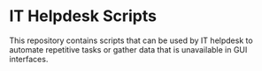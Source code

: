 # IT Helpdesk Scripts
This repository contains scripts that can be used by IT helpdesk to automate repetitive tasks or gather data that is unavailable in GUI interfaces. 

